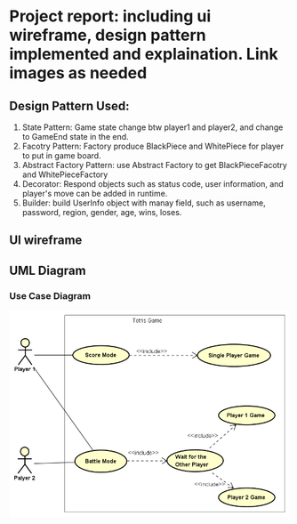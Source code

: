 # Project report: including ui wireframe, design pattern implemented and explaination. Link images as needed

## Design Pattern Used:
1. State Pattern:  Game state change btw player1 and player2, and change to GameEnd state in the end.
2. Facotry Pattern:  Factory produce BlackPiece and WhitePiece for player to put in game board.
3. Abstract Factory Pattern: use Abstract Factory to get BlackPieceFacotry and WhitePieceFactory
4. Decorator: Respond objects such as status code, user information, and player's move can be added in runtime.
5. Builder: build UserInfo object with manay field, such as username, password, region, gender, age, wins, loses.

## UI wireframe

## UML Diagram

### Use Case Diagram
![alt text](https://github.com/nguyensjsu/sp19-202-goofy-object/blob/master/docs/Use%20Case%20Diagram.png)
